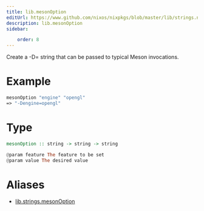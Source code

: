 ```yaml
---
title: lib.mesonOption
editUrl: https://www.github.com/nixos/nixpkgs/blob/master/lib/strings.nix#L1072C17
description: lib.mesonOption
sidebar:

    order: 8
---
```


Create a -D<feature>=<value> string that can be passed to typical Meson
invocations.

# Example

```nix
mesonOption "engine" "opengl"
=> "-Dengine=opengl"
```

# Type

```haskell
mesonOption :: string -> string -> string

@param feature The feature to be set
@param value The desired value
```


# Aliases

- [lib.strings.mesonOption](/reference/libstrings.mesonOption)


